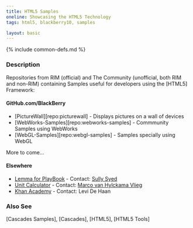 ```yaml
---
title: HTML5 Samples
oneline: Showcasing the HTML5 Technology
tags: html5, blackberry10, samples

layout: basic
---
```

{% include common-defs.md %}

### Description
Repositories from RIM (official) and The Community (unofficial, both RIM and non-RIM)
containing Samples useful for developers using the [HTML5] Framework:

#### GitHub.com/BlackBerry

* [PictureWall][repo:picturewall] - Displays pictures on a wall of devices
* [WebWorks-Samples][repo:webworks-samples] - Commmunity Samples using WebWorks
* [WebGL-Samples][repo:webgl-samples] - Samples specially using WebGL

More to come...

#### Elsewhere

* [Lemma for PlayBook](https://github.com/yllus/Lemma-for-the-BlackBerry-PlayBook "Lemma for the BlackBerry PlayBook") - Contact: [Sully Syed](http://yllus.com/)
* [Unit Calculator](https://github.com/TheMarco/Unit-Converter "Unit Calculator") - Contact: [Marco van Hylckama Vlieg](http://www.i-marco.nl/)
* [Khan Academy](https://github.com/levidehaan/KABook "A Khan Academy app for the Blackberry Playbook") - Contact: Levi De Haan

### Also See
[Cascades Samples], [Cascades], [HTML5], [HTML5 Tools]

 
 
